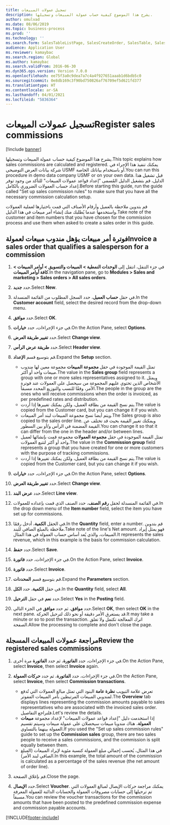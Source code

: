 ```yaml
---
title: تسجيل عمولات المبيعات
description: يشرح هذا الموضوع كيفية حساب عمولة المبيعات وتسجيلها.
author: omulvad
ms.date: 08/06/2019
ms.topic: business-process
ms.prod: ''
ms.technology: ''
ms.search.form: SalesTableListPage, SalesCreateOrder, SalesTable, SalesEditLines,  CustInvoiceJournal, CommissionTrans, LedgerTransVoucher, CustClassificationGroup
audience: Application User
ms.reviewer: kamaybac
ms.search.region: Global
ms.author: kamaybac
ms.search.validFrom: 2016-06-30
ms.dyn365.ops.version: Version 7.0.0
ms.openlocfilehash: ee75f3a0c9dea7a7c4a4f927651aaab1d6bdb5c0
ms.sourcegitcommit: 0e8db169c3f90bd750826af76709ef5d621fd377
ms.translationtype: HT
ms.contentlocale: ar-SA
ms.lasthandoff: 04/01/2021
ms.locfileid: "5836364"
---
```

# <a name="register-sales-commissions"></a><span data-ttu-id="b3411-103">تسجيل عمولات المبيعات</span><span class="sxs-lookup"><span data-stu-id="b3411-103">Register sales commissions</span></span>

[!include [banner](../../includes/banner.md)]

<span data-ttu-id="b3411-104">يشرح هذا الموضوع كيفية حساب عمولة المبيعات وتسجيلها.</span><span class="sxs-lookup"><span data-stu-id="b3411-104">This topic explains how sales commissions are calculated and registered.</span></span> <span data-ttu-id="b3411-105">يمكنك تنفيذ هذا الإجراء في شركة بيانات العرض التوضيحي USMF أو باستخدام بياناتك الخاصة.</span><span class="sxs-lookup"><span data-stu-id="b3411-105">You can run this procedure in demo data company USMF or on your own data.</span></span> <span data-ttu-id="b3411-106">قبل تشغيل هذا الدليل، قم بتشغيل الدليل المُسمى "إعداد قواعد عمولات المبيعات" للتأكد من وجود توفر إعداد حساب العمولات الضروري بالكامل.</span><span class="sxs-lookup"><span data-stu-id="b3411-106">Before starting this guide, run the guide called "Set up sales commission rules" to make sure that you have all the necessary commission calculation setup.</span></span>

<span data-ttu-id="b3411-107">قم بتدوين ملاحظة بالعميل وأرقام الأصناف التي قمت باختيارها لعملية العمولات واستخدمها عندما يُطلبك منك إنشاء أمر مبيعات في هذا الدليل.</span><span class="sxs-lookup"><span data-stu-id="b3411-107">Take note of the customer and item numbers that you have chosen for the commission process and use them when asked to create a sales order in this guide.</span></span>


## <a name="invoice-a-sales-order-that-qualifies-a-salesperson-for-a-commission"></a><span data-ttu-id="b3411-108">فوترة أمر مبيعات يؤهل مندوب مبيعات لعمولة</span><span class="sxs-lookup"><span data-stu-id="b3411-108">Invoice a sales order that qualifies a salesperson for a commission</span></span>
1. <span data-ttu-id="b3411-109">في جزء التنقل، انتقل إلى **الوحدات النمطية > المبيعات والتسويق > أوامر المبيعات > كافة أوامر المبيعات**.</span><span class="sxs-lookup"><span data-stu-id="b3411-109">In the navigation pane, go to **Modules > Sales and marketing > Sales orders > All sales orders**.</span></span>
2. <span data-ttu-id="b3411-110">حدد **جديد**.</span><span class="sxs-lookup"><span data-stu-id="b3411-110">Select **New**.</span></span>
3. <span data-ttu-id="b3411-111">في حقل **حساب العميل**، حدد السجل المطلوب من القائمة المنسدلة.</span><span class="sxs-lookup"><span data-stu-id="b3411-111">In the **Customer account** field, select the desired record from the drop-down menu.</span></span>
4. <span data-ttu-id="b3411-112">حدد **موافق**.</span><span class="sxs-lookup"><span data-stu-id="b3411-112">Select **OK**.</span></span>
5. <span data-ttu-id="b3411-113">في جزء الإجراءات، حدد **خيارات**.</span><span class="sxs-lookup"><span data-stu-id="b3411-113">On the Action Pane, select **Options**.</span></span>
6. <span data-ttu-id="b3411-114">حدد **تغيير طريقة العرض**.</span><span class="sxs-lookup"><span data-stu-id="b3411-114">Select **Change view**.</span></span>
7. <span data-ttu-id="b3411-115">حدد **طريقة عرض الرأس**.</span><span class="sxs-lookup"><span data-stu-id="b3411-115">Select **Header view**.</span></span>
8. <span data-ttu-id="b3411-116">قم بتوسيع قسم **الإعداد**.</span><span class="sxs-lookup"><span data-stu-id="b3411-116">Expand the **Setup** section.</span></span>

    - <span data-ttu-id="b3411-117">تمثل القيمة الموجودة في حقل **مجموعة المبيعات** مجموعة معين لها مندوب مبيعات واحد أو أكثر.</span><span class="sxs-lookup"><span data-stu-id="b3411-117">The value in the **Sales group** field represents a group with one or more sales representatives assigned to it.</span></span> <span data-ttu-id="b3411-118">ويمثل الأشخاص الذين تحتوي عليهم المجموعة من سيحصل على العمولات عند فوترة الأمر، وفقًا للنسب والتوزيع المحدد مسبقاً.</span><span class="sxs-lookup"><span data-stu-id="b3411-118">The people in the group are the ones who will receive commissions when the order is invoiced, as per predefined rates and distribution.</span></span>   
    - <span data-ttu-id="b3411-119">يتم نسخ القيمة من بطاقة العميل، ولكن يمكنك تغييرها إذا أردت.</span><span class="sxs-lookup"><span data-stu-id="b3411-119">The value is copied from the Customer card, but you can change it if you wish.</span></span>  
    - <span data-ttu-id="b3411-120">ويتم أيضا نسخ مجموعة المبيعات لبند أمر المبيعات.</span><span class="sxs-lookup"><span data-stu-id="b3411-120">The Sales group is also copied to the sales order line.</span></span> <span data-ttu-id="b3411-121">ويمكنك تغيير القيمة بحيث قد تختلف عن القيمة المضمنة في الرأس و/أو بين السطور.</span><span class="sxs-lookup"><span data-stu-id="b3411-121">You can change it so that it can differ from the one in the header and/or between lines.</span></span>  
    - <span data-ttu-id="b3411-122">تمثل القيمة الموجودة في حقل **مجموعة العمولات** مجموعة قمت بإنشائها لعميل واحد أو أكثر لتتبع العمولات.</span><span class="sxs-lookup"><span data-stu-id="b3411-122">The value in the **Commission group** field represents a group that you have created for one or more customers with the purpose of tracking commissions.</span></span>   
    - <span data-ttu-id="b3411-123">يتم نسخ القيمة من بطاقة العميل، ولكن يمكنك تغييرها إذا أردت.</span><span class="sxs-lookup"><span data-stu-id="b3411-123">The value is copied from the Customer card, but you can change it if you wish.</span></span>   

9. <span data-ttu-id="b3411-124">في جزء الإجراءات، حدد **خيارات**.</span><span class="sxs-lookup"><span data-stu-id="b3411-124">On the Action Pane, select **Options**.</span></span>
10. <span data-ttu-id="b3411-125">حدد **تغيير طريقة العرض**.</span><span class="sxs-lookup"><span data-stu-id="b3411-125">Select **Change view**.</span></span>
11. <span data-ttu-id="b3411-126">حدد **عرض البند**.</span><span class="sxs-lookup"><span data-stu-id="b3411-126">Select **Line view**.</span></span>
12. <span data-ttu-id="b3411-127">في القائمة المنسدلة لحقل **رقم الصنف**، حدد الصنف الذي قمت بإعداده للعمولات.</span><span class="sxs-lookup"><span data-stu-id="b3411-127">In the drop down menu of the **Item number** field, select the item you have set up for commissions.</span></span> 
13. <span data-ttu-id="b3411-128">في الحقل **الكمية**، أدخل رقمًا.</span><span class="sxs-lookup"><span data-stu-id="b3411-128">In the **Quantity** field, enter a number.</span></span> <span data-ttu-id="b3411-129">قم بتدوين ملاحظة بالمبلغ الصافي للبند.</span><span class="sxs-lookup"><span data-stu-id="b3411-129">Take note of the line's Net amount.</span></span> <span data-ttu-id="b3411-130">فهو يمثل إيراد المبيعات، والذي يُعد أساس حساب العمولة في هذا المثال.</span><span class="sxs-lookup"><span data-stu-id="b3411-130">It represents the sales revenue, which in this example is the basis for commission calculation.</span></span>  
14. <span data-ttu-id="b3411-131">حدد **حفظ**.</span><span class="sxs-lookup"><span data-stu-id="b3411-131">Select **Save**.</span></span>
15. <span data-ttu-id="b3411-132">في جزء الإجراءات، حدد **فاتورة**.</span><span class="sxs-lookup"><span data-stu-id="b3411-132">On the Action Pane, select **Invoice**.</span></span>
16. <span data-ttu-id="b3411-133">حدد **فاتورة**.</span><span class="sxs-lookup"><span data-stu-id="b3411-133">Select **Invoice**.</span></span>
17. <span data-ttu-id="b3411-134">قم بتوسيع قسم **المحددات**.</span><span class="sxs-lookup"><span data-stu-id="b3411-134">Expand the **Parameters** section.</span></span>
18. <span data-ttu-id="b3411-135">في حقل **الكمية**، حدد **الكل**.</span><span class="sxs-lookup"><span data-stu-id="b3411-135">In the **Quantity** field, select **All**.</span></span>
19. <span data-ttu-id="b3411-136">حدد **نعم** في حقل **الترحيل**.</span><span class="sxs-lookup"><span data-stu-id="b3411-136">Select **Yes** in the **Posting** field.</span></span>
20. <span data-ttu-id="b3411-137">حدد **موافق**، ثم حدد **موافق** في الجزء التالي.</span><span class="sxs-lookup"><span data-stu-id="b3411-137">Select **OK**, then select **OK** in the next pane.</span></span> <span data-ttu-id="b3411-138">قد يستغرق الأمر دقيقة أو نحو ذلك لترحيل الحركة.</span><span class="sxs-lookup"><span data-stu-id="b3411-138">It may take a minute or so to post the transaction.</span></span> <span data-ttu-id="b3411-139">اترك المعالجة تكتمل ولا تغلق الصفحة.</span><span class="sxs-lookup"><span data-stu-id="b3411-139">Allow the processing to complete and don't close the page.</span></span>  

## <a name="review-the-registered-sales-commissions"></a><span data-ttu-id="b3411-140">مراجعة عمولات المبيعات المسجلة</span><span class="sxs-lookup"><span data-stu-id="b3411-140">Review the registered sales commissions</span></span>
1. <span data-ttu-id="b3411-141">في جزء الإجراءات، حدد **الفاتورة‬**، ثم حدد **الفاتورة** مرة أخرى.</span><span class="sxs-lookup"><span data-stu-id="b3411-141">On the Action Pane, select **Invoice**, then select **Invoice** again.</span></span>
2. <span data-ttu-id="b3411-142">في جزء الإجراءات، حدد **الفاتورة‬**، ثم حدد **حركات العمولة‬**.</span><span class="sxs-lookup"><span data-stu-id="b3411-142">On the Action Pane, select **Invoice**, then select **Commission transactions**.</span></span>

    - <span data-ttu-id="b3411-143">تعرض علامة التبويب **نظرة عامة** البنود التي تمثل مبالغ العمولات التي تُدفع لمندوبي المبيعات المرتبطين بأمر المبيعات المفوتر.</span><span class="sxs-lookup"><span data-stu-id="b3411-143">The **Overview** tab displays lines representing the commission amounts payable to sales representatives who are associated with the invoiced sales order.</span></span> <span data-ttu-id="b3411-144">فلنراجع التفاصيل.</span><span class="sxs-lookup"><span data-stu-id="b3411-144">Let's review the details.</span></span>  
    - <span data-ttu-id="b3411-145">إذا استخدمت دليل "إعداد قواعد عمولات المبيعات" لإعداد مجموعة **مبيعات العمولة**، هناك مندوبا مبيعات سيحصلان على عمولة مبيعات وسيتم تقسيم العمولة بينهما بالتساوي.</span><span class="sxs-lookup"><span data-stu-id="b3411-145">If you used the "Set up sales commission rules" guide to set up the **Commission sales** group, there are two sales people to receive a sales commissions, and the commission is split equally between them.</span></span>  
    - <span data-ttu-id="b3411-146">في هذا المثال، يُحسب إجمالي مبلغ العمولة كنسبة مئوية لإيراد المبيعات (المبلغ الصافي لبند الأمر).</span><span class="sxs-lookup"><span data-stu-id="b3411-146">In this example, the total amount of the commission is calculated as a percentage of the sales revenue (the net amount of order line).</span></span>  
3. <span data-ttu-id="b3411-147">قم بإغلاق الصفحة.</span><span class="sxs-lookup"><span data-stu-id="b3411-147">Close the page.</span></span>
4. <span data-ttu-id="b3411-148">حدد **الإيصال**.</span><span class="sxs-lookup"><span data-stu-id="b3411-148">Select **Voucher**.</span></span> <span data-ttu-id="b3411-149">يمكنك مراجعة حركات الإيصال لمبالغ العمولات التي تم ترحيلها إلى حسابات مصروفات العمولة والحسابات الدائنة للعمولة المعرفة مسبقاً.</span><span class="sxs-lookup"><span data-stu-id="b3411-149">You can review the voucher transactions for the commission amounts that have been posted to the predefined commission expense and commission payable accounts.</span></span>  



[!INCLUDE[footer-include](../../../includes/footer-banner.md)]